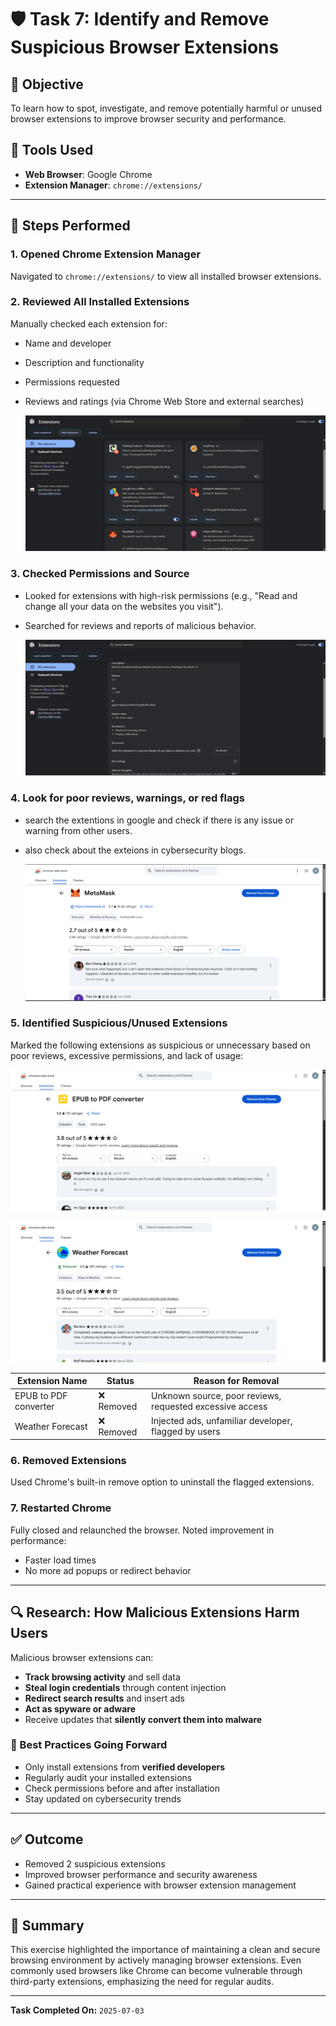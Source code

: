# 🛡️ Task 7: Identify and Remove Suspicious Browser Extensions

## 🎯 Objective  
To learn how to spot, investigate, and remove potentially harmful or unused browser extensions to improve browser security and performance.

## 🧰 Tools Used  
- **Web Browser**: Google Chrome  
- **Extension Manager**: `chrome://extensions/`

---

## 🧪 Steps Performed

### 1. Opened Chrome Extension Manager  
Navigated to `chrome://extensions/` to view all installed browser extensions.

### 2. Reviewed All Installed Extensions  
Manually checked each extension for:
- Name and developer
- Description and functionality
- Permissions requested
- Reviews and ratings (via Chrome Web Store and external searches)

  ![all installed extentions](https://github.com/Amish-C-K/Elevate-Labs--task7/blob/main/images/t7-1.png)

### 3. Checked Permissions and Source  
- Looked for extensions with high-risk permissions (e.g., "Read and change all your data on the websites you visit").
- Searched for reviews and reports of malicious behavior.

  ![check permissions](https://github.com/Amish-C-K/Elevate-Labs--task7/blob/main/images/t7-2.png)

### 4. Look for poor reviews, warnings, or red flags
- search the extentions in google and check if there is any issue or warning from other users.
- also check about the exteions in cybersecurity blogs.

  ![check permissions](https://github.com/Amish-C-K/Elevate-Labs--task7/blob/main/images/t7-3.png)

### 5. Identified Suspicious/Unused Extensions  
Marked the following extensions as suspicious or unnecessary based on poor reviews, excessive permissions, and lack of usage:

  ![check permissions](https://github.com/Amish-C-K/Elevate-Labs--task7/blob/main/images/t7-.4.png)

  ![check permissions](https://github.com/Amish-C-K/Elevate-Labs--task7/blob/main/images/t7-.5.png)
    
| Extension Name       | Status        | Reason for Removal                                      |
|----------------------|---------------|----------------------------------------------------------|
| EPUB to PDF converter    | ❌ Removed     | Unknown source, poor reviews, requested excessive access |
| Weather Forecast          | ❌ Removed     | Injected ads, unfamiliar developer, flagged by users     |

### 6. Removed Extensions  
Used Chrome's built-in remove option to uninstall the flagged extensions.

### 7. Restarted Chrome  
Fully closed and relaunched the browser. Noted improvement in performance:
- Faster load times
- No more ad popups or redirect behavior

---

## 🔍 Research: How Malicious Extensions Harm Users

Malicious browser extensions can:
- **Track browsing activity** and sell data
- **Steal login credentials** through content injection
- **Redirect search results** and insert ads
- **Act as spyware or adware**
- Receive updates that **silently convert them into malware**

### 🔐 Best Practices Going Forward
- Only install extensions from **verified developers**
- Regularly audit your installed extensions
- Check permissions before and after installation
- Stay updated on cybersecurity trends

---

## ✅ Outcome

- Removed 2 suspicious extensions
- Improved browser performance and security awareness
- Gained practical experience with browser extension management

---

## 📌 Summary

This exercise highlighted the importance of maintaining a clean and secure browsing environment by actively managing browser extensions. Even commonly used browsers like Chrome can become vulnerable through third-party extensions, emphasizing the need for regular audits.

---

**Task Completed On:** `2025-07-03`

